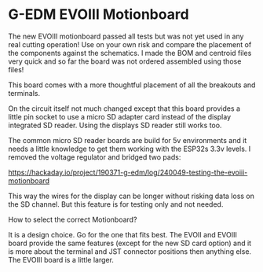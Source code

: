  
# G-EDM EVOIII Motionboard

The new EVOIII motionboard passed all tests but was not yet used in any real cutting operation! Use on your own risk and compare the placement
of the components against the schematics. I made the BOM and centroid files very quick and so far the board was not ordered assembled using those files!

This board comes with a more thoughtful placement of all the breakouts and terminals.


On the circuit itself not much changed except that this board provides a little pin socket to use a micro SD adapter card instead of the display integrated SD reader. Using the displays SD reader still works too.


The common micro SD reader boards are build for 5v environments and it needs a little knowledge to get them working with the ESP32s 3.3v levels. I removed the voltage regulator and bridged two pads:


https://hackaday.io/project/190371-g-edm/log/240049-testing-the-evoiii-motionboard


This way the wires for the display can be longer without risking data loss on the SD channel. But this feature is for testing only and not needed.


How to select the correct Motionboard?


It is a design choice. Go for the one that fits best. The EVOII and EVOIII board provide the same features (except for the new SD card option) and it is more about the terminal and JST connector positions then anything else. The EVOIII board is a little larger.
